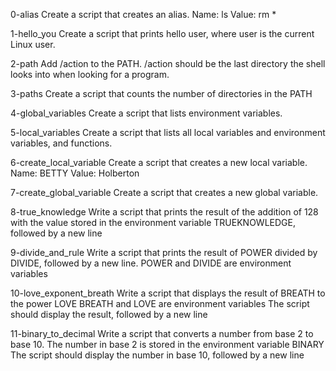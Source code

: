 0-alias Create a script that creates an alias.
Name: ls
Value: rm *

1-hello_you  Create a script that prints hello user, where user is the current Linux user.

2-path Add /action to the PATH. /action should be the last directory the shell looks into when looking for a program.

3-paths Create a script that counts the number of directories in the PATH

4-global_variables Create a script that lists environment variables.

5-local_variables Create a script that lists all local variables and environment variables, and functions.

6-create_local_variable Create a script that creates a new local variable.
Name: BETTY
Value: Holberton

7-create_global_variable Create a script that creates a new global variable.

8-true_knowledge Write a script that prints the result of the addition of 128 with the value stored in the environment variable TRUEKNOWLEDGE, followed by a new line

9-divide_and_rule Write a script that prints the result of POWER divided by DIVIDE, followed by a new line.
POWER and DIVIDE are environment variables

10-love_exponent_breath Write a script that displays the result of BREATH to the power LOVE
BREATH and LOVE are environment variables
The script should display the result, followed by a new line

11-binary_to_decimal Write a script that converts a number from base 2 to base 10.
The number in base 2 is stored in the environment variable BINARY
The script should display the number in base 10, followed by a new line